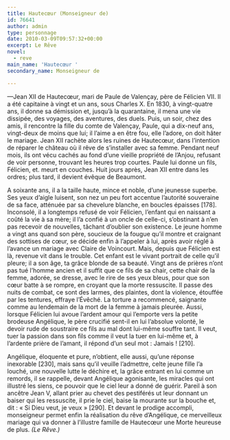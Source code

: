 ```yaml
---
title: Hautecœur (Monseigneur de)
id: 76641
author: admin
type: personnage
date: 2010-03-09T09:57:32+00:00
excerpt: Le Rêve
novel:
  - reve
main_name: 'Hautecœur '
secondary_name: Monseigneur de

---
```

—Jean XII de Hautecœur, mari de Paule de Valençay, père de Félicien VII. Il a été capitaine à vingt et un ans, sous Charles X. En 1830, à vingt-quatre ans, il donne sa démission et, jusqu&rsquo;à la quarantaine, il mena une vie dissipée, des voyages, des aventures, des duels. Puis, un soir, chez des amis, il rencontre la fille du comte de Valençay, Paule, qui a dix-neuf ans, vingt-deux de moins que lui; il l&rsquo;aime a en être fou, elle l&rsquo;adore, on doit hâter le mariage. Jean XII rachète alors les ruines de Hautecœur, dans l&rsquo;intention de réparer le château où il rêve de s&rsquo;installer avec sa femme. Pendant neuf mois, ils ont vécu cachés au fond d&rsquo;une vieille propriété de l&rsquo;Anjou, refusant de voir personne, trouvant les heures trop courtes. Paule lui donne un fils, Félicien, et. meurt en couches. Huit jours après, Jean XII entre dans les ordres; plus tard, il devient évêque de Beaumont.

A soixante ans, il a la taille haute, mince et noble, d&rsquo;une jeunesse superbe. Ses yeux d&rsquo;aigle luisent, son nez un peu fort accentue l&rsquo;autorité souveraine de sa face, atténuée par sa chevelure blanche, en boucles épaisses [178]. Inconsolé, il a longtemps refusé de voir Félicien, l&rsquo;enfant qui en naissant a coûté la vie à sa mère; il l&rsquo;a confié à un oncle de celle-ci, s&rsquo;obstinant à n&rsquo;en pas recevoir de nouvelles, tâchant d&rsquo;oublier son existence. Le jeune homme a vingt ans quand son père, soucieux de la fougue qu&rsquo;il montre et craignant des sottises de cœur, se décide enfin à l&rsquo;appeler à lui, après avoir réglé à l&rsquo;avance un mariage avec Claire de Voincourt. Mais, depuis que Félicien est là, revenue vit dans le trouble. Cet enfant est le vivant portrait de celle qu&rsquo;il pleure; il a son âge, ta grâce blonde de sa beauté. Vingt ans de prières n&rsquo;ont pas tué l&rsquo;homme ancien et il suffit que ce fils de sa chair, cette chair de la femme, adorée, se dresse, avec le rire de ses yeux bleus, pour que son cœur batte à se rompre, en croyant que la morte ressuscite. Il passe des nuits de combat, ce sont des larmes, des plaintes, dont la violence, étouffée par les tentures, effraye l&rsquo;Évêché. La torture a recommencé, saignante comme au lendemain de la mort de la femme à jamais pleurée. Aussi, lorsque Félicien lui avoue l&rsquo;ardent amour qui l&rsquo;emporte vers la petite brodeuse Angélique, le père crucifié sent-il en lui l&rsquo;absolue volonté, le devoir rude de soustraire ce fils au mal dont lui-même souffre tant. Il veut, tuer la passion dans son fils comme il veut la tuer en lui-même et, à l&rsquo;ardente prière de l&rsquo;amant, il répond d&rsquo;un seul mot : Jamais ! [210].

Angélique, éloquente et pure, n&rsquo;obtient, elle aussi, qu&rsquo;une réponse inexorable [230], mais sans qu&rsquo;il veuille l&rsquo;admettre, celte jeune fille l&rsquo;a louché, une nouvelle lutte le déchire et, la grâce entrant en lui comme un remords, il se rappelle, devant Angélique agonisante, les miracles qui ont illustré les siens, ce pouvoir que le ciel leur a donné de guérir. Pareil à son ancêtre Jean V, allant prier au chevet des pestiférés ut leur donnant un baiser qui les ressuscite, il prie le ciel, baise la mourante sur la bouche et, dit : « Si Dieu veut, je veux » [290]. Et devant le prodige accompli, monseigneur permet enfin la réalisation du rêve d&rsquo;Angélique, ce merveilleux mariage qui va donner à l&rsquo;illustre famille de Hautecœur une Morte heureuse de plus. _(Le Rêve.)_